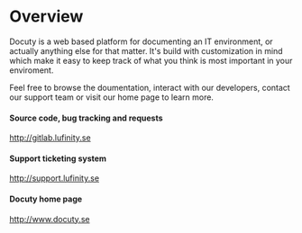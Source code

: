# Overview
Docuty is a web based platform for documenting an IT environment, or actually anything else for that matter. It's build with customization in mind which make it easy to keep track of what you think is most important in your enviroment.

Feel free to browse the doumentation, interact with our developers, contact our support team or visit our home page to learn more.

#### Source code, bug tracking and requests
http://gitlab.lufinity.se

#### Support ticketing system
http://support.lufinity.se

#### Docuty home page
http://www.docuty.se